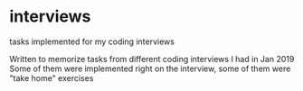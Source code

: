 # interviews
tasks implemented for my coding interviews

Written to memorize tasks from different coding interviews I had in Jan 2019
Some of them were implemented right on the interview, some of them were "take home" exercises
